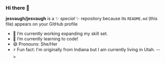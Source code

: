 ### Hi there 👋
**jesvaugh/jesvaugh** is a ✨ _special_ ✨ repository because its `README.md` (this file) appears on your GitHub profile

- 🔭 I’m currently working expanding my skill set.
- 🌱 I’m currently learning to code!
- 😄 Pronouns: She/Her
- ⚡ Fun fact: I'm originally from Indiana but I am currently living in Utah.
-->
